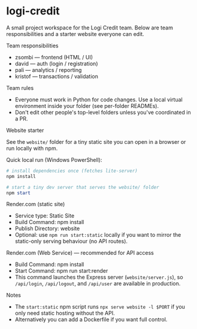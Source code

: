 # logi-credit

A small project workspace for the Logi Credit team. Below are team responsibilities and a starter website everyone can edit.

Team responsibilities

- zsombi — frontend (HTML / UI)
- david — auth (login / registration)
- pali — analytics / reporting
- kristof — transactions / validation

Team rules

- Everyone must work in Python for code changes. Use a local virtual environment inside your folder (see per-folder READMEs).
- Don't edit other people's top-level folders unless you've coordinated in a PR.

Website starter

See the `website/` folder for a tiny static site you can open in a browser or run locally with npm.

Quick local run (Windows PowerShell):

```powershell
# install dependencies once (fetches lite-server)
npm install

# start a tiny dev server that serves the website/ folder
npm start
```

Render.com (static site)

- Service type: Static Site
- Build Command: npm install
- Publish Directory: website
- Optional: use `npm run start:static` locally if you want to mirror the static-only serving behaviour (no API routes).

Render.com (Web Service) — recommended for API access

- Build Command: npm install
- Start Command: npm run start:render
- This command launches the Express server (`website/server.js`), so `/api/login`, `/api/logout`, and `/api/user` are available in production.

Notes

- The `start:static` npm script runs `npx serve website -l $PORT` if you only need static hosting without the API.
- Alternatively you can add a Dockerfile if you want full control.

